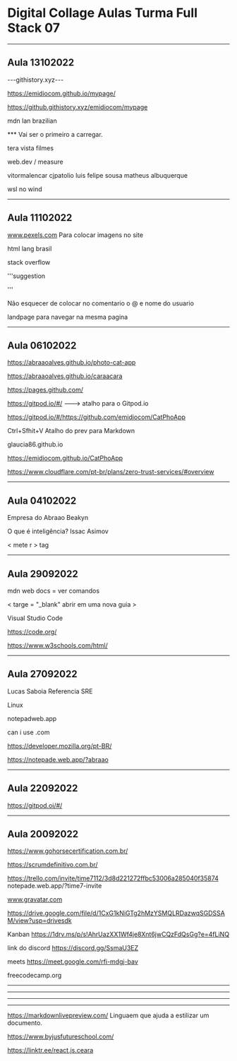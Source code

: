 # Digital Collage Aulas Turma Full Stack 07
<hr>

## Aula 13102022

---githistory.xyz---

https://emidiocom.github.io/mypage/

https://github.githistory.xyz/emidiocom/mypage

mdn lan brazilian

<link href="styles.css" rel="stylesheet"/> *** Vai ser o primeiro a carregar.

tera vista filmes

web.dev / measure

vitormalencar
cjpatolio
luis felipe sousa
matheus albuquerque

wsl no wind

<hr>

## Aula 11102022

www.pexels.com   Para colocar imagens no site

html lang brasil

stack overflow


'''suggestion
<html lang="pt-BR">
'''

Não esquecer de colocar no comentario o @ e nome do usuario

landpage para navegar na mesma pagina

<hr>


## Aula 06102022


https://abraaoalves.github.io/photo-cat-app

https://abraaoalves.github.io/caraacara

https://pages.github.com/


https://gitpod.io/#/    ---> atalho para o Gitpod.io       

https://gitpod.io/#/https://github.com/emidiocom/CatPhoApp


Ctrl+Sfhit+V Atalho do prev para Markdown


glaucia86.github.io

https://emidiocom.github.io/CatPhoApp

https://www.cloudflare.com/pt-br/plans/zero-trust-services/#overview

<hr>

## Aula 04102022
Empresa do Abraao Beakyn

O que é inteligência? Issac Asimov

< mete r > tag

<hr>


## Aula 29092022
mdn web docs = ver comandos

< targe = "_blank" abrir em uma nova guia ></targe>

Visual Studio Code

https://code.org/

https://www.w3schools.com/html/

<hr>

## Aula 27092022

Lucas Saboia Referencia SRE

Linux

notepadweb.app

can i use .com

https://developer.mozilla.org/pt-BR/


https://notepade.web.app/?abraao

<hr>

## Aula 22092022

https://gitpod.oi/#/

<hr>

## Aula 20092022

https://www.gohorsecertification.com.br/

https://scrumdefinitivo.com.br/

https://trello.com/invite/time7112/3d8d221272ffbc53006a285040f35874
notepade.web.app/?time7-invite



www.gravatar.com

https://drive.google.com/file/d/1CxG1kNiGTg2hMzYSMQLRDazwqSGDSSAM/view?usp=drivesdk

Kanban
https://1drv.ms/p/s!AhrUazXX1Wf4je8Xnt6jwCQzFdQsGg?e=4fLiNQ

link do discord 
https://discord.gg/SsmaU3EZ

meets
https://meet.google.com/rfi-mdgj-bav

freecodecamp.org

<hr>



<!--
![GIFDevbaner](https://user-images.githubusercontent.com/78033319/192938934-50d6b48b-81c7-485c-b4cb-5d284cd9a0a7.gif) -->



<hr>


<hr>





<!--

![cafemenu](https://user-images.githubusercontent.com/78033319/194925246-15544370-013b-4b9c-b744-d3c9bb36484a.jpg)
![capphotoapp](https://user-images.githubusercontent.com/78033319/194925271-72ff25dc-ea12-4eeb-b35c-634626144025.jpg)
![coloredmarkes](https://user-images.githubusercontent.com/78033319/194925310-7cdd7406-f56b-44a3-aaf3-69adf0587053.jpeg)





29/09/2022 - [**Digital College**](https://digitalcollege.com.br/formacao-full-stack/) 




- Student Developer Full Stack - Fortaleza - CE - Brazil [<img alt="Coding Gif" src="https://media2.giphy.com/media/du3J3cXyzhj75IOgvA/giphy.gif?cid=790b76118849e7b024333f0377101b6f9d71150022128261&rid=giphy.gif&ct=g" height="25" width="25" align="right"/>&nbsp;<br/>](https://github.com/emidiocom)
[<img alt="GIF1" src="https://user-images.githubusercontent.com/78033319/192938934-50d6b48b-81c7-485c-b4cb-5d284cd9a0a7.gif" align="center" style="width:50%; height:auto;" />&nbsp;](https://drive.google.com/file/d/1W5M2O03fydL9Lh295aLnrCEGPNrJ8h-1/view)

-->
<hr>





<!--
### Hi GitHub 👋

I am Emídio Neto, independent Technology Professional

- 🌎 Brazil
- 💻 Technologo in Computer Networks
- 📡 https://www.emcnet.com.br
- 🛒 https://www.magazinevoce.com.br/magazinevidabyte

------------


[<img alt="DNS6" src="https://user-images.githubusercontent.com/78033319/192530328-524b852d-5175-4e2c-a87c-5ab0b66d6adf.png" align="center" style="width:25%; height:auto;" />&nbsp;](https://www.freecodecamp.org/emidiocom)

------------

[<img alt="GIF1" src="https://vidadesuporte.com.br/wp-content/uploads/2022/08/Suporte_3020.jpg" align="center" style="width:50%; height:auto;" />&nbsp;](https://vidadesuporte.com.br)


[<img alt="GIF1" src="https://www.cutedrop.com.br/wp-content/uploads/2013/07/johnny-castaway1.jpg" align="center" style="width:50%; height:auto;" />&nbsp;](https://www.cutedrop.com.br/2013/07/relembrando-o-naufrago-mais-querido-dos-screensavers/)


<p><img alt="GIF1" src="https://www.cutedrop.com.br/wp-content/uploads/2013/07/johnny-castaway1.jpg" align="center" style="width:50%; height:auto;" />&nbsp;<a target="_blank" href="https://freecatphotoapp.com"></a>.</p>




**emidiocom/emidiocom** is a ✨ _special_ ✨ repository because its `README.md` (this file) appears on your GitHub profile.

Here are some ideas to get you started:

- 🔭 I’m currently working on ...
- 🌱 I’m currently learning ...
- 👯 I’m looking to collaborate on ...
- 🤔 I’m looking for help with ...
- 💬 Ask me about ...
- 📫 How to reach me: ...
- 😄 Pronouns: ...
- ⚡ Fun fact: ...
-->
https://markdownlivepreview.com/
Linguaem que ajuda a estilizar um documento.


https://www.byjusfutureschool.com/



https://linktr.ee/react.js.ceara


<!--

IDENTIFICATION DIVISION.
PROGRAM-ID. HELLO-WORLD.
DATA DIVISION.
    WORKING-STORAGE SECTION.
        77 X PIC 99.
        77 Y PIC 99.
        77 Z PIC 99.
PROCEDURE DIVISION.
    SET X TO 10.
    SET Y TO 25.
    ADD X Y GIVING Z.
    DISPLAY "X + Y = "Z.
STOP RUN.















# Markdown syntax guide

## Headers

# This is a Heading h1
## This is a Heading h2 
###### This is a Heading h6

## Emphasis

*This text will be italic*  
_This will also be italic_

**This text will be bold**  
__This will also be bold__

_You **can** combine them_

## Lists

### Unordered

* Item 1
* Item 2
* Item 2a
* Item 2b

### Ordered

1. Item 1
1. Item 2
1. Item 3
  1. Item 3a
  1. Item 3b

## Images

![This is a alt text.](/image/sample.png "This is a sample image.")

## Links

You may be using [Markdown Live Preview](https://markdownlivepreview.com/).

## Blockquotes

> Markdown is a lightweight markup language with plain-text-formatting syntax, created in 2004 by John Gruber with Aaron Swartz.
>
>> Markdown is often used to format readme files, for writing messages in online discussion forums, and to create rich text using a plain text editor.

## Tables

| Left columns  | Right columns |
| ------------- |:-------------:|
| left foo      | right foo     |
| left bar      | right bar     |
| left baz      | right baz     |

## Blocks of code

```
let message = 'Hello world';
alert(message);

![wallpaperflare-cropped1](https://user-images.githubusercontent.com/78033319/195842014-f746a9a8-e9b2-4cee-a49d-3446cd4557a6.jpg)

```

## Inline code

This web site is using `markedjs/marked`.


-->
<!--
![freecodecamp](https://user-images.githubusercontent.com/78033319/192530328-524b852d-5175-4e2c-a87c-5ab0b66d6adf.png) -->

<!--

![38-DNS-480p_site](https://user-images.githubusercontent.com/78033319/192098268-fa2cc1ab-7daa-42d8-9006-246b66d485a4.gif)
![giphy](https://user-images.githubusercontent.com/78033319/192098284-23ba6bc3-65ab-47b2-9e47-69766328b6a5.gif)
![DNS](https://user-images.githubusercontent.com/78033319/192099708-be2acf3f-d84f-49b1-b373-df1eb856e67b.jpeg)
![DNS2](https://user-images.githubusercontent.com/78033319/192099777-b58e8781-a4d5-4277-811a-113420f73a60.jpeg)

[![DNS1](DNS "DNS1")](https://user-images.githubusercontent.com/78033319/192099708-be2acf3f-d84f-49b1-b373-df1eb856e67b.jpeg "DNS1")

![DNSVIDEOplay](https://user-images.githubusercontent.com/78033319/192444327-65b5d065-145c-4fdc-bd5f-9c4899d6008a.jpeg)

-->
